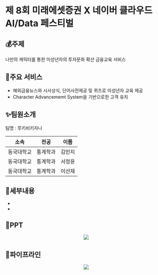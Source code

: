 # 제 8회 미래에셋증권 X 네이버 클라우드 AI/Data 페스티벌




## 💰주제
나만의 캐릭터를 통한 미성년자의 투자문화 확산 금융교육 서비스

## 🌟주요 서비스
- 해외금융뉴스와 시사상식, 단어사전제공 및 퀴즈로 미성년자 교육 제공
- Character Advancememt System을 기반으로한 고객 유치

## ✨팀원소개
<p> 팀명 : 루키비키자나 </p>

|    소속    |   전공  |  이름  |
| :--------: | :-----: | :----: |
| 동국대학교 | 통계학과 | 김민지 |
| 동국대학교 | 통계학과 | 서정윤 |
| 동국대학교 | 통계학과 | 이선재 |

## 📌세부내용
- 
- 

## 📌PPT
<p align="center">
  <img src="https://github.com/user-attachments/assets/d3b4eacc-13cd-43e0-afca-db29cec61797">
</p>

## 📌파이프라인
<p align="center">
  <img src="https://github.com/user-attachments/assets/2c84c1f5-f010-4410-8014-8ef061a7527e">
</p>
